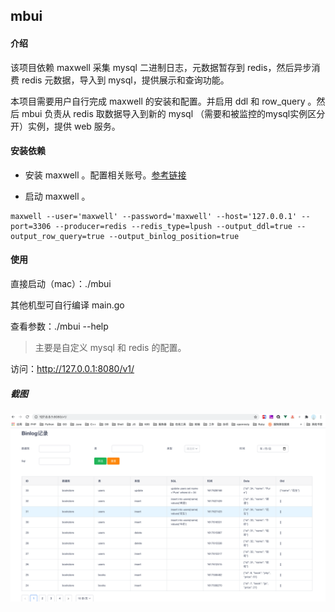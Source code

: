 ## mbui

#### 介绍

该项目依赖 maxwell 采集 mysql 二进制日志，元数据暂存到 redis，然后异步消费 redis 元数据，导入到 mysql，提供展示和查询功能。


本项目需要用户自行完成 maxwell 的安装和配置。并启用 ddl 和 row_query 。然后 mbui 负责从 redis 取数据导入到新的 mysql （需要和被监控的mysql实例区分开）实例，提供 web 服务。

#### 安装依赖

- 安装 maxwell 。配置相关账号。[参考链接](https://maxwells-daemon.io/quickstart/)

- 启动 maxwell 。
```
maxwell --user='maxwell' --password='maxwell' --host='127.0.0.1' --port=3306 --producer=redis --redis_type=lpush --output_ddl=true --output_row_query=true --output_binlog_position=true
```

#### 使用

直接启动（mac）：./mbui

其他机型可自行编译 main.go

查看参数：./mbui --help

> 主要是自定义 mysql 和 redis 的配置。

访问：http://127.0.0.1:8080/v1/

##### 截图

![mbui](mbui.png)